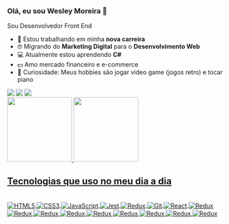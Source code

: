 <h3><bold> Olá, eu sou Wesley Moreira 👋</bold></h3>

Sou Desenvolvedor Front End

- 🔭 Estou trabalhando em minha **nova carreira**
- 🤓 Migrando do **Marketing Digital** para o **Desenvolvimento Web**
- 💻 Atualmente estou aprendendo **C#**
- 💵 Amo mercado financeiro e e-commerce
- 💬 Curiosidade: Meus hobbies são jogar video game (jogos retro) e tocar piano

<div>
<a href="https://www.linkedin.com/in/wesleymktd/" target="_blank"><img src="https://img.shields.io/badge/LinkedIn-0077B5?style=for-the-badge&logo=linkedin&logoColor=white" /></a>
 <a href="mailto:wesleymktd@gmail.com" target="_blank"><img src="https://img.shields.io/badge/Gmail-D14836?style=for-the-badge&logo=gmail&logoColor=white" /></a>
 <a href="https://wa.me/+5562984589877" target="_blank"><img src="https://img.shields.io/badge/WhatsApp-%2B5581979030201?style=for-the-badge&logo=whatsapp&logoColor=white" /></a>
 </div>
 
 <div>
   <a href="https://github.com/wesleymktd">
 <img height="150em" src="https://github-readme-stats-sigma-five.vercel.app/api?username=wesleymktd&show_icons=true&theme=dracula&include_all_commits=true&count_private=true"/>
  <img height="150em" src="https://github-readme-stats-sigma-five.vercel.app/api/top-langs/?username=wesleymktd&layout=compact&langs_count=7&theme=dracula"/>
</div>
  
## Tecnologias que uso no meu dia a dia

<div style="display: inline_block"><br/>
    <img align="center" alt="HTML5" src="https://img.shields.io/badge/HTML5-E34F26?style=for-the-badge&logo=html5&logoColor=white">
    <img align="center" alt="CSS3" src="https://img.shields.io/badge/CSS3-1572B6?style=for-the-badge&logo=css3&logoColor=white">
    <img align="center" alt="JavaScript" src="https://img.shields.io/badge/JavaScript-F7DF1E?style=for-the-badge&logo=javascript&logoColor=black">
    <img align="center" alt="Jest" src="https://img.shields.io/badge/Jest-323330?style=for-the-badge&logo=Jest&logoColor=white">
    <img align="center" alt="Redux" src="https://img.shields.io/badge/-mocha-%238D6748?style=for-the-badge&logo=mocha&logoColor=white">
    <img align="center" alt="Git" src="https://img.shields.io/badge/GIT-E44C30?style=for-the-badge&logo=git&logoColor=white">
    <img align="center" alt="React" src="https://img.shields.io/badge/React-20232A?style=for-the-badge&logo=react&logoColor=61DAFB">
    <img align="center" alt="Redux" src="https://img.shields.io/badge/Redux-593D88?style=for-the-badge&logo=redux&logoColor=white">
    <img align="center" alt="Redux" src="https://img.shields.io/badge/mysql-%2300f.svg?style=for-the-badge&logo=mysql&logoColor=white">
    <img align="center" alt="Redux" src="https://img.shields.io/badge/docker-%230db7ed.svg?style=for-the-badge&logo=docker&logoColor=white">
    <img align="center" alt="Redux" src="https://img.shields.io/badge/node.js-6DA55F?style=for-the-badge&logo=node.js&logoColor=white">
    <img align="center" alt="Redux" src="https://img.shields.io/badge/express.js-%23404d59.svg?style=for-the-badge&logo=express&logoColor=%2361DAFB">
    <img align="center" alt="Redux" src="https://img.shields.io/badge/Sequelize-52B0E7?style=for-the-badge&logo=Sequelize&logoColor=white">
    <img align="center" alt="Redux" src="https://img.shields.io/badge/JWT-black?style=for-the-badge&logo=JSON%20web%20tokens">
    <img align="center" alt="Redux" src="https://img.shields.io/badge/typescript-%23007ACC.svg?style=for-the-badge&logo=typescript&logoColor=white">
    <img align="center" alt="Redux" src="https://img.shields.io/badge/python-3670A0?style=for-the-badge&logo=python&logoColor=ffdd54">
</div>  
